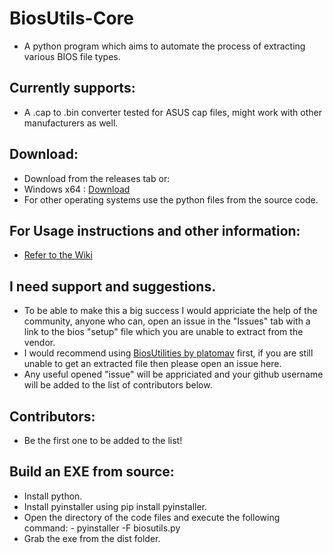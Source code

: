 # BiosUtils-Core
- A python program which aims to automate the process of extracting various BIOS file types.

## Currently supports:
- A .cap to .bin converter tested for ASUS cap files, might work with other manufacturers as well.

## Download:
- Download from the releases tab or:
- Windows x64 : [Download](https://github.com/coredex-source/BiosUtils-Core/releases/download/v0.2/biosutils.exe)
- For other operating systems use the python files from the source code.

## For Usage instructions and other information:
- [Refer to the Wiki](https://github.com/coredex-source/BiosUtils-Core/wiki)

## I need support and suggestions.
- To be able to make this a big success I would appriciate the help of the community, anyone who can, open an issue in the "Issues" tab with a link to the bios "setup" file which you are unable to extract from the vendor.
- I would recommend using [BiosUtilities by platomav](https://github.com/platomav/BIOSUtilities) first, if you are still unable to get an extracted file then please open an issue here.
- Any useful opened "issue" will be appriciated and your github username will be added to the list of contributors below.

## Contributors:
- Be the first one to be added to the list!

## Build an EXE from source:
- Install python.
- Install pyinstaller using pip install pyinstaller.
- Open the directory of the code files and execute the following command:
       - pyinstaller -F biosutils.py
- Grab the exe from the dist folder.